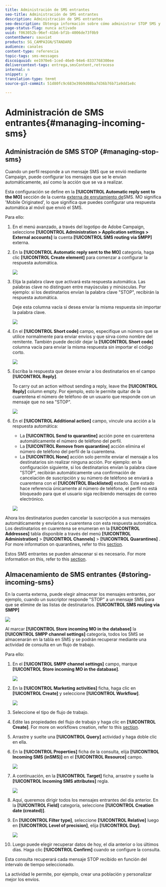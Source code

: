 ```yaml
---
title: Administración de SMS entrantes
seo-title: Administración de SMS entrantes
description: Administración de SMS entrantes
seo-description: Obtenga información sobre cómo administrar STOP SMS y almacenar los mensajes de texto entrantes en Adobe Campaign.
page-status-flag: nunca activado
uuid: f063052b-96ef-41b6-bf1b-4006de73f0b9
contentOwner: sauviat
products: SG_CAMPAIGN/STANDARD
audience: canales
content-type: referencia
topic-tags: sms-messages
discoiquuid: ee1970e6-1ced-46e0-94e6-8337768300ee
delivercontext-tags: entrega,smsContent,retroceso
internal: n
snippet: y
translation-type: tm+mt
source-git-commit: 51d80fc9c683e39b9d08ba7d36b76b71a9dd1e8c

---
```



# Administración de SMS entrantes{#managing-incoming-sms}

## Administración de SMS STOP {#managing-stop-sms}

Cuando un perfil responde a un mensaje SMS que se envió mediante Campaign, puede configurar los mensajes que se le envían automáticamente, así como la acción que se va a realizar.

Esta configuración se define en la **[!UICONTROL Automatic reply sent to the MO]** sección de la cuenta [externa de enrutamiento de](../../administration/using/configuring-sms-channel.md#defining-an-sms-routing)SMS. MO significa 'Mobile Originated', lo que significa que puedes configurar una respuesta automática al móvil que envió el SMS.

Para ello:

1. En el menú avanzado, a través del logotipo de Adobe Campaign, seleccione **[!UICONTROL Administration > Application settings > External accounts]** la cuenta **[!UICONTROL SMS routing via SMPP]** externa.
1. En la **[!UICONTROL Automatic reply sent to the MO]** categoría, haga clic **[!UICONTROL Create element]** para comenzar a configurar la respuesta automática.

   ![](assets/sms_mo_1.png)

1. Elija la palabra clave que activará esta respuesta automática. Las palabras clave no distinguen entre mayúsculas y minúsculas. Por ejemplo: si los destinatarios envían la palabra clave "STOP", recibirán la respuesta automática.

   Deje esta columna vacía si desea enviar la misma respuesta sin importar la palabra clave.

   ![](assets/sms_mo_2.png)

1. En el **[!UICONTROL Short code]** campo, especifique un número que se utilice normalmente para enviar envíos y que sirva como nombre del remitente. También puede decidir dejar la **[!UICONTROL Short code]** columna vacía para enviar la misma respuesta sin importar el código corto.

   ![](assets/sms_mo_4.png)

1. Escriba la respuesta que desee enviar a los destinatarios en el campo **[!UICONTROL Reply]**.

   To carry out an action without sending a reply, leave the **[!UICONTROL Reply]** column empty. Por ejemplo, esto le permite quitar de la cuarentena el número de teléfono de un usuario que responde con un mensaje que no sea "STOP".

   ![](assets/sms_mo_3.png)

1. En el **[!UICONTROL Additional action]** campo, vincule una acción a la respuesta automática:

   * La **[!UICONTROL Send to quarantine]** acción pone en cuarentena automáticamente el número de teléfono del perfil.
   * La **[!UICONTROL Remove from quarantine]** acción elimina el número de teléfono del perfil de la cuarentena.
   * La **[!UICONTROL None]** acción solo permite enviar el mensaje a los destinatarios sin realizar ninguna acción.
   Por ejemplo: en la configuración siguiente, si los destinatarios envían la palabra clave "STOP", recibirán automáticamente una confirmación de cancelación de suscripción y su número de teléfono se enviará a cuarentena con el **[!UICONTROL Blacklisted]** estado. Este estado hace referencia únicamente al número de teléfono, el perfil no está bloqueado para que el usuario siga recibiendo mensajes de correo electrónico.

   ![](assets/sms_mo.png)

Ahora los destinatarios pueden cancelar la suscripción a sus mensajes automáticamente y enviarlos a cuarentena con esta respuesta automática. Los destinatarios en cuarentena se enumeran en la **[!UICONTROL Addresses]** tabla disponible a través del menú **[!UICONTROL Administration]** &gt; **[!UICONTROL Channels]** &gt; **[!UICONTROL Quarantines]** . For more information on quarantines, refer to this [section](../../sending/using/understanding-quarantine-management.md).

Estos SMS entrantes se pueden almacenar si es necesario. For more information on this, refer to this [section](#storing-incoming-sms).

## Almacenamiento de SMS entrantes {#storing-incoming-sms}

En la cuenta externa, puede elegir almacenar los mensajes entrantes, por ejemplo, cuando un suscriptor responde "STOP" a un mensaje SMS para que se elimine de las listas de destinatarios. **[!UICONTROL SMS routing via SMPP]**

![](assets/sms_config_mo_1.png)

Al marcar **[!UICONTROL Store incoming MO in the database]** la **[!UICONTROL SMPP channel settings]** categoría, todos los SMS se almacenarán en la tabla en SMS y se podrán recuperar mediante una actividad de consulta en un flujo de trabajo.

Para ello:

1. En el **[!UICONTROL SMPP channel settings]** campo, marque **[!UICONTROL Store incoming MO in the database]**.

   ![](assets/sms_config_mo_2.png)

1. En la **[!UICONTROL Marketing activities]** ficha, haga clic en **[!UICONTROL Create]** y seleccione **[!UICONTROL Workflow]**.

   ![](assets/sms_config_mo_3.png)

1. Seleccione el tipo de flujo de trabajo.
1. Edite las propiedades del flujo de trabajo y haga clic en **[!UICONTROL Create]**. For more on workflows creation, refer to this [section](../../automating/using/building-a-workflow.md).
1. Arrastre y suelte una **[!UICONTROL Query]** actividad y haga doble clic en ella.
1. En la **[!UICONTROL Properties]** ficha de la consulta, elija **[!UICONTROL Incoming SMS (inSMS)]** en el **[!UICONTROL Resource]** campo.

   ![](assets/sms_config_mo_4.png)

1. A continuación, en la **[!UICONTROL Target]** ficha, arrastre y suelte la **[!UICONTROL Incoming SMS attributes]** regla.

   ![](assets/sms_config_mo_5.png)

1. Aquí, queremos dirigir todos los mensajes entrantes del día anterior. En la **[!UICONTROL Field]** categoría, seleccione **[!UICONTROL Creation date (created)]**.
1. En **[!UICONTROL Filter type]**, seleccione **[!UICONTROL Relative]** luego en **[!UICONTROL Level of precision]**, elija **[!UICONTROL Day]**.

   ![](assets/sms_config_mo_6.png)

1. Luego puede elegir recuperar datos de hoy, el día anterior o los últimos días. Haga clic **[!UICONTROL Confirm]** cuando se configure la consulta.

Esta consulta recuperará cada mensaje STOP recibido en función del intervalo de tiempo seleccionado.

La actividad le permite, por ejemplo, crear una población y personalizar mejor los envíos.
